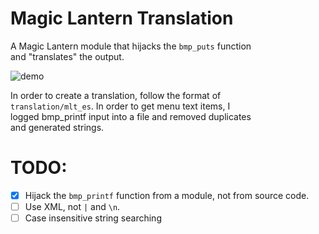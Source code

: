# Magic Lantern Translation
A Magic Lantern module that hijacks the `bmp_puts` function  
and "translates" the output.

![demo](demo.png)

In order to create a translation, follow the format of  
`translation/mlt_es`. In order to get menu text items, I  
logged bmp_printf input into a file and removed duplicates  
and generated strings.  

# TODO:
- [x] Hijack the `bmp_printf` function from a module, not from source code.
- [ ] Use XML, not `|` and `\n`.
- [ ] Case insensitive string searching